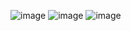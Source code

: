 ![image](https://github.com/satyamjaysawal/JavaServletJspProjectExamples/assets/108862706/5737a6c4-d597-4e78-bbd5-8e2b2f02aefd)
![image](https://github.com/satyamjaysawal/JavaServletJspProjectExamples/assets/108862706/93c54975-1079-4ea1-8960-c9f57da2ec53)
![image](https://github.com/satyamjaysawal/JavaServletJspProjectExamples/assets/108862706/380dd432-b20f-4e63-8ac9-654814358f33)
